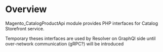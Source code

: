 # Overview

Magento_CatalogProductApi module provides PHP interfaces for Catalog Storefront service.

Temporary theses interfaces are used by Resolver on GraphQl side until over-network communication (gRPC?) will be introduced 